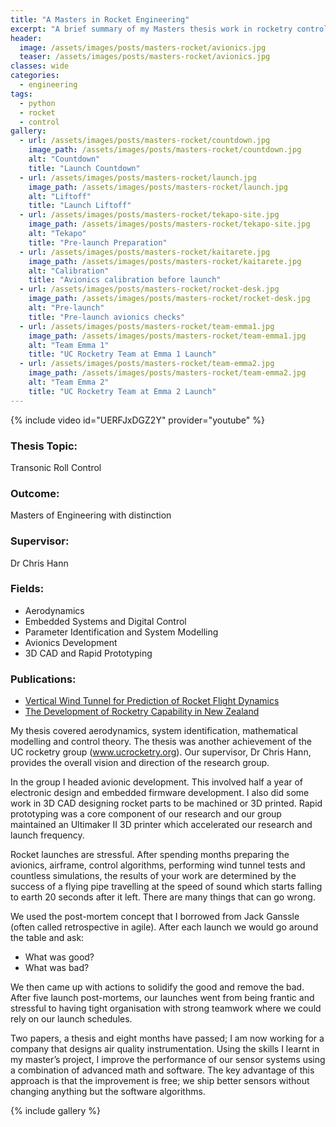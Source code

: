 ```yaml
---
title: "A Masters in Rocket Engineering"
excerpt: "A brief summary of my Masters thesis work in rocketry control."
header:
  image: /assets/images/posts/masters-rocket/avionics.jpg
  teaser: /assets/images/posts/masters-rocket/avionics.jpg
classes: wide
categories:
  - engineering
tags:
  - python
  - rocket
  - control
gallery:
  - url: /assets/images/posts/masters-rocket/countdown.jpg
    image_path: /assets/images/posts/masters-rocket/countdown.jpg
    alt: "Countdown"
    title: "Launch Countdown"
  - url: /assets/images/posts/masters-rocket/launch.jpg
    image_path: /assets/images/posts/masters-rocket/launch.jpg
    alt: "Liftoff"
    title: "Launch Liftoff"
  - url: /assets/images/posts/masters-rocket/tekapo-site.jpg
    image_path: /assets/images/posts/masters-rocket/tekapo-site.jpg
    alt: "Tekapo"
    title: "Pre-launch Preparation"
  - url: /assets/images/posts/masters-rocket/kaitarete.jpg
    image_path: /assets/images/posts/masters-rocket/kaitarete.jpg
    alt: "Calibration"
    title: "Avionics calibration before launch"
  - url: /assets/images/posts/masters-rocket/rocket-desk.jpg
    image_path: /assets/images/posts/masters-rocket/rocket-desk.jpg
    alt: "Pre-launch"
    title: "Pre-launch avionics checks"
  - url: /assets/images/posts/masters-rocket/team-emma1.jpg
    image_path: /assets/images/posts/masters-rocket/team-emma1.jpg
    alt: "Team Emma 1"
    title: "UC Rocketry Team at Emma 1 Launch"
  - url: /assets/images/posts/masters-rocket/team-emma2.jpg
    image_path: /assets/images/posts/masters-rocket/team-emma2.jpg
    alt: "Team Emma 2"
    title: "UC Rocketry Team at Emma 2 Launch"
---
```

{% include video id="UERFJxDGZ2Y" provider="youtube" %}

### Thesis Topic:
Transonic Roll Control

### Outcome:
Masters of Engineering with distinction
### Supervisor:
Dr Chris Hann

### Fields:
* Aerodynamics
* Embedded Systems and Digital Control
* Parameter Identification and System Modelling
* Avionics Development
* 3D CAD and Rapid Prototyping

### Publications:
* [Vertical Wind Tunnel for Prediction of Rocket Flight Dynamics](http://www.mdpi.com/2226-4310/3/2/10)
* [The Development of Rocketry Capability in New Zealand](http://www.mdpi.com/2226-4310/2/1/91/htm)

My thesis covered aerodynamics, system identification, mathematical modelling and control theory. The thesis was another achievement of the UC rocketry group (www.ucrocketry.org). Our supervisor, Dr Chris Hann, provides the overall vision and direction of the research group.

In the group I headed avionic development. This involved half a year of electronic design and embedded firmware development. I also did some work in 3D CAD designing rocket parts to be machined or 3D printed. Rapid prototyping was a core component of our research and our group maintained an Ultimaker II 3D printer which accelerated our research and launch frequency.

Rocket launches are stressful. After spending months preparing the avionics, airframe, control algorithms, performing wind tunnel tests and countless simulations, the results of your work are determined by the success of a flying pipe travelling at the speed of sound which starts falling to earth 20 seconds after it left. There are many things that can go wrong.

We used the post-mortem concept that I borrowed from Jack Ganssle (often called retrospective in agile). After each launch we would go around the table and ask:

* What was good?
* What was bad?

We then came up with actions to solidify the good and remove the bad. After five launch post-mortems, our launches went from being frantic and stressful to having tight organisation with strong teamwork where we could rely on our launch schedules.

Two papers, a thesis and eight months have passed; I am now working for a company that designs air quality instrumentation. Using the skills I learnt in my master’s project, I improve the performance of our sensor systems using a combination of advanced math and software. The key advantage of this approach is that the improvement is free; we ship better sensors without changing anything but the software algorithms.

{% include gallery %}
